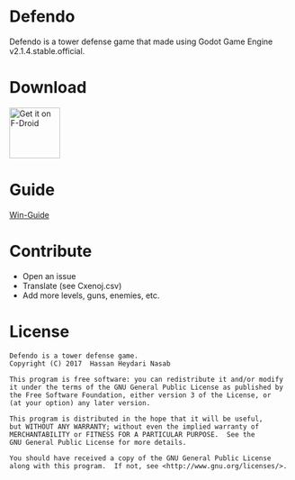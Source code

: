 Defendo
=======

Defendo is a tower defense game that made using Godot Game Engine v2.1.4.stable.official.

# Download

<a href="https://f-droid.org/packages/ir.hsn6.defendo/" target="_blank">
<img src="https://f-droid.org/badge/get-it-on.png" alt="Get it on F-Droid" height="90"/></a>

# Guide

[Win-Guide](https://github.com/HassanHeydariNasab/defendo/blob/master/Win-Guide.md)

# Contribute

- Open an issue
- Translate (see Cxenoj.csv)
- Add more levels, guns, enemies, etc.

# License
    Defendo is a tower defense game.
    Copyright (C) 2017  Hassan Heydari Nasab

    This program is free software: you can redistribute it and/or modify
    it under the terms of the GNU General Public License as published by
    the Free Software Foundation, either version 3 of the License, or
    (at your option) any later version.

    This program is distributed in the hope that it will be useful,
    but WITHOUT ANY WARRANTY; without even the implied warranty of
    MERCHANTABILITY or FITNESS FOR A PARTICULAR PURPOSE.  See the
    GNU General Public License for more details.

    You should have received a copy of the GNU General Public License
    along with this program.  If not, see <http://www.gnu.org/licenses/>.
